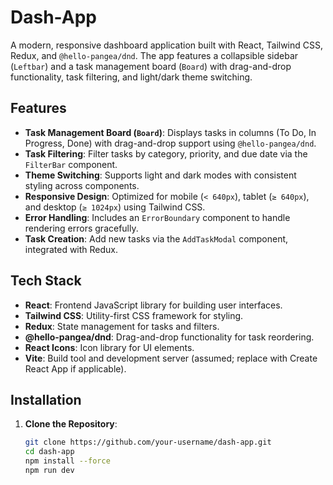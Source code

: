 # Dash-App

A modern, responsive dashboard application built with React, Tailwind CSS, Redux, and `@hello-pangea/dnd`. The app features a collapsible sidebar (`Leftbar`) and a task management board (`Board`) with drag-and-drop functionality, task filtering, and light/dark theme switching.



## Features


- **Task Management Board (`Board`)**: Displays tasks in columns (To Do, In Progress, Done) with drag-and-drop support using `@hello-pangea/dnd`.
- **Task Filtering**: Filter tasks by category, priority, and due date via the `FilterBar` component.
- **Theme Switching**: Supports light and dark modes with consistent styling across components.
- **Responsive Design**: Optimized for mobile (`< 640px`), tablet (`≥ 640px`), and desktop (`≥ 1024px`) using Tailwind CSS.
- **Error Handling**: Includes an `ErrorBoundary` component to handle rendering errors gracefully.
- **Task Creation**: Add new tasks via the `AddTaskModal` component, integrated with Redux.

## Tech Stack

- **React**: Frontend JavaScript library for building user interfaces.
- **Tailwind CSS**: Utility-first CSS framework for styling.
- **Redux**: State management for tasks and filters.
- **@hello-pangea/dnd**: Drag-and-drop functionality for task reordering.
- **React Icons**: Icon library for UI elements.
- **Vite**: Build tool and development server (assumed; replace with Create React App if applicable).

## Installation

1. **Clone the Repository**:
   ```bash
   git clone https://github.com/your-username/dash-app.git
   cd dash-app
   npm install --force
   npm run dev

   
